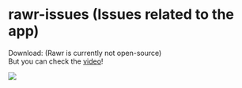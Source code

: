 # rawr-issues (Issues related to the app) 

Download: (Rawr is currently not open-source)  
But you can check the [video](https://failcake.ams3.cdn.digitaloceanspaces.com/ShareX/2019/01/2019-01-22_11-14-04.mp4)!

![](https://i.imgur.com/4lqhvTz.gif)
